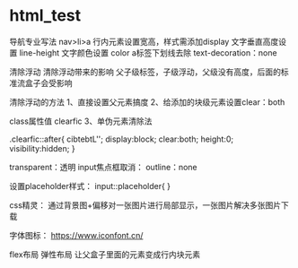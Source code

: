 # html_test
导航专业写法 nav>li>a
行内元素设置宽高，样式需添加display
文字垂直高度设置 line-height
文字颜色设置 color
a标签下划线去除 text-decoration：none

清除浮动
清除浮动带来的影响
父子级标签，子级浮动，父级没有高度，后面的标准流盒子会受影响


清除浮动的方法
1、直接设置父元素搞度
2、给添加的块级元素设置clear：both

class属性值 clearfic
3、单伪元素清除法

.clearfic::after{
cibtebtL'';
display:block;
clear:both;
height:0;
visibility:hidden;
}

transparent：透明
input焦点框取消：
outline：none

设置placeholder样式：
input::placeholder{
}

css精灵：
通过背景图+偏移对一张图片进行局部显示，一张图片解决多张图片下载

字体图标：
https://www.iconfont.cn/

flex布局  弹性布局
让父盒子里面的元素变成行内块元素


